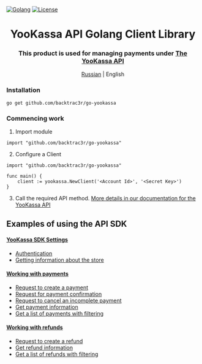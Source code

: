 [![Golang](https://img.shields.io/badge/Go-v1.19-EEEEEE?logo=go&logoColor=white&labelColor=00ADD8)](https://go.dev/)
[![License](https://img.shields.io/pypi/l/yookassa.svg)](LICENSE)

<div align="center">
    <h1 align="center">YooKassa API Golang Client Library
    </h1>
    <h3 align="center">This product is used for managing payments under <a href="https://yookassa.ru/developers/api?lang=en">The YooKassa API</a>
    </h3>
    <p align="center">
        <a href="README.md">Russian</a> | English
    </p>
</div>

### Installation

`go get github.com/backtrac3r/go-yookassa`

### Commencing work

1. Import module

```golang
import "github.com/backtrac3r/go-yookassa"
```

2. Configure a Client

```golang
import "github.com/backtrac3r/go-yookassa"

func main() {
    client := yookassa.NewClient('<Account Id>', '<Secret Key>')
}
```

3. Call the required API method. [More details in our documentation for the YooKassa API](https://yookassa.ru/developers/api?lang=en)

## Examples of using the API SDK

#### [YooKassa SDK Settings](https://github.com/backtrac3r/go-yookassa/blob/main/docs/examples/01-configuration.en.md)

- [Authentication](https://github.com/backtrac3r/go-yookassa/blob/main/docs/examples/01-configuration.en.md#Authentication)
- [Getting information about the store](https://github.com/backtrac3r/go-yookassa/blob/main/docs/examples/01-configuration.en.md#Getting-information-about-the-store)

#### [Working with payments](https://github.com/backtrac3r/go-yookassa/blob/main/docs/examples/02-payments.en.md)

- [Request to create a payment](https://github.com/backtrac3r/go-yookassa/blob/main/docs/examples/02-payments.en.md#Request-to-create-a-payment)
- [Request for payment confirmation](https://github.com/backtrac3r/go-yookassa/blob/main/docs/examples/02-payments.en.md#Request-for-payment-confirmation)
- [Request to cancel an incomplete payment](https://github.com/backtrac3r/go-yookassa/blob/main/docs/examples/02-payments.en.md#Request-to-cancel-an-incomplete-payment)
- [Get payment information](https://github.com/backtrac3r/go-yookassa/blob/main/docs/examples/02-payments.en.md#Get-payment-information)
- [Get a list of payments with filtering](https://github.com/backtrac3r/go-yookassa/blob/main/docs/examples/02-payments.en.md#Get-a-list-of-payments-with-filtering)

#### [Working with refunds](https://github.com/backtrac3r/go-yookassa/blob/main/docs/examples/03-refunds.en.md)

- [Request to create a refund](https://github.com/backtrac3r/go-yookassa/blob/main/docs/examples/03-refunds.en.md#Request-to-create-a-refund)
- [Get refund information](https://github.com/backtrac3r/go-yookassa/blob/main/docs/examples/03-refunds.en.md#Get-refund-information)
- [Get a list of refunds with filtering](https://github.com/backtrac3r/go-yookassa/blob/main/docs/examples/03-refunds.en.md#Get-a-list-of-refunds-with-filtering)
